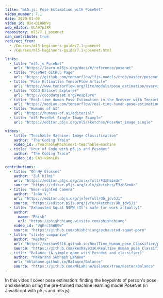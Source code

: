 ```yaml
---
title: "ml5.js: Pose Estimation with PoseNet"
video_number: 7.1
date: 2020-01-09
video_id: OIo-DIOkNVg
web_editor: ULA97pJXR
repository: ml5/7.1_posenet
can_contribute: true
redirect_from:
  - /Courses/ml5-beginners-guide/7.1-posenet
  - /Courses/ml5-beginners-guide/7.1-posenet.html

links:
  - title: "ml5.js PoseNet"
    url: "https://learn.ml5js.org/docs/#/reference/posenet"
  - title: "PoseNet GitHub Page"
    url: "https://github.com/tensorflow/tfjs-models/tree/master/posenet"
  - title: "Pose Estimation TensorFlow Article"
    url: "https://www.tensorflow.org/lite/models/pose_estimation/overview"
  - title: "COCO Dataset Explorer"
    url: "http://cocodataset.org/#explore"
  - title: "Real-time Human Pose Estimation in the Browser with TensorFlow.js"
    url: "https://medium.com/tensorflow/real-time-human-pose-estimation-in-the-browser-with-tensorflow-js-7dd0bc881cd5"
  - title: "Humans of AI"
    url: "https://humans-of.ai/editorial"
  - title: "ml5 PoseNet Single Image Example"
    url: "https://editor.p5js.org/ml5/sketches/PoseNet_image_single"

videos:
  - title: "Teachable Machine: Image Classification"
    author: "The Coding Train"
    video_id: /TeachableMachine/1-teachable-machine
  - title: "Hour of Code with p5.js and PoseNet"
    author: "The Coding Train"
    video_id: EA3-k9mnLHs

contributions:
  - title: "Oh My Glasses"
    author: "Zul Hilmi"
    url: "https://editor.p5js.org/zulx/full/F3zhSzmUr"
    source: "https://editor.p5js.org/zulx/sketches/F3zhSzmUr"
  - title: "Near-sighted Camera"
    author: "João V."
    url: "https://editor.p5js.org/jvfe/full/Ob_jdv5Ji"
    source: "https://editor.p5js.org/jvfe/sketches/Ob_jdv5Ji"
  - title: "Exhausted Squat NSFW (It's safe for work actually)"
    author:
      name: "Phish"
      url: "https://phishchiang.wixsite.com/phishchiang"
    video_id: "VqErc3hWESw"
    source: "https://github.com/phishchiang/exhausted-squat-porn"
  - title: "sticky companion"
    author: "Keshav"
    url: "https://keshav9316.github.io/RealTime_Human_pose_Classifier/pose_classifier_human_skeleton/index.html"
    source: "https://github.com/keshav9316/RealTime_Human_pose_Classifier/blob/master/pose_classifier_human_skeleton/sketch.js"
  - title: "Balance (A simple game with PoseNet and classifier)" 
    author: "Makarand Subhash Lahane" 
    url: "mklahane.github.io/Balance/Balance" 
    source: "https://github.com/MkLahane/Balance/tree/master/Balance"
---
```

In this video I cover pose estimation: finding the keypoints of person's pose and skeleton using the pre-trained machine learning model PoseNet (in JavaScript with p5.js and ml5.js).

